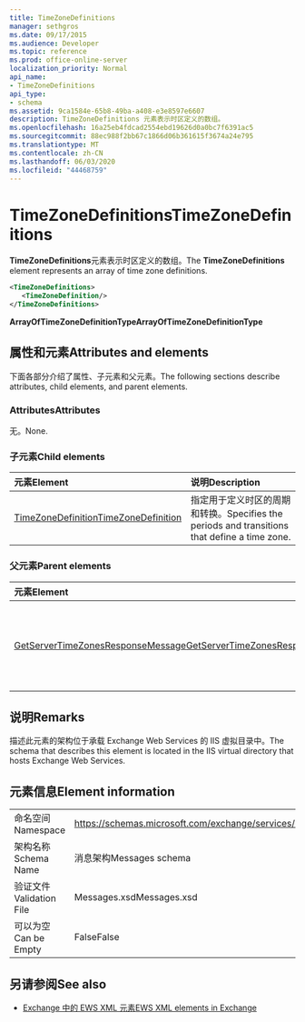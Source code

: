 ```yaml
---
title: TimeZoneDefinitions
manager: sethgros
ms.date: 09/17/2015
ms.audience: Developer
ms.topic: reference
ms.prod: office-online-server
localization_priority: Normal
api_name:
- TimeZoneDefinitions
api_type:
- schema
ms.assetid: 9ca1584e-65b8-49ba-a408-e3e8597e6607
description: TimeZoneDefinitions 元素表示时区定义的数组。
ms.openlocfilehash: 16a25eb4fdcad2554ebd19626d0a0bc7f6391ac5
ms.sourcegitcommit: 88ec988f2bb67c1866d06b361615f3674a24e795
ms.translationtype: MT
ms.contentlocale: zh-CN
ms.lasthandoff: 06/03/2020
ms.locfileid: "44468759"
---
```

# <a name="timezonedefinitions"></a><span data-ttu-id="4ae91-103">TimeZoneDefinitions</span><span class="sxs-lookup"><span data-stu-id="4ae91-103">TimeZoneDefinitions</span></span>

<span data-ttu-id="4ae91-104">**TimeZoneDefinitions**元素表示时区定义的数组。</span><span class="sxs-lookup"><span data-stu-id="4ae91-104">The **TimeZoneDefinitions** element represents an array of time zone definitions.</span></span> 
  
```XML
<TimeZoneDefinitions>
   <TimeZoneDefinition/>
</TimeZoneDefinitions>
```

 <span data-ttu-id="4ae91-105">**ArrayOfTimeZoneDefinitionType**</span><span class="sxs-lookup"><span data-stu-id="4ae91-105">**ArrayOfTimeZoneDefinitionType**</span></span>
## <a name="attributes-and-elements"></a><span data-ttu-id="4ae91-106">属性和元素</span><span class="sxs-lookup"><span data-stu-id="4ae91-106">Attributes and elements</span></span>

<span data-ttu-id="4ae91-107">下面各部分介绍了属性、子元素和父元素。</span><span class="sxs-lookup"><span data-stu-id="4ae91-107">The following sections describe attributes, child elements, and parent elements.</span></span>
  
### <a name="attributes"></a><span data-ttu-id="4ae91-108">Attributes</span><span class="sxs-lookup"><span data-stu-id="4ae91-108">Attributes</span></span>

<span data-ttu-id="4ae91-109">无。</span><span class="sxs-lookup"><span data-stu-id="4ae91-109">None.</span></span>
  
### <a name="child-elements"></a><span data-ttu-id="4ae91-110">子元素</span><span class="sxs-lookup"><span data-stu-id="4ae91-110">Child elements</span></span>

|<span data-ttu-id="4ae91-111">**元素**</span><span class="sxs-lookup"><span data-stu-id="4ae91-111">**Element**</span></span>|<span data-ttu-id="4ae91-112">**说明**</span><span class="sxs-lookup"><span data-stu-id="4ae91-112">**Description**</span></span>|
|:-----|:-----|
|[<span data-ttu-id="4ae91-113">TimeZoneDefinition</span><span class="sxs-lookup"><span data-stu-id="4ae91-113">TimeZoneDefinition</span></span>](timezonedefinition.md) <br/> |<span data-ttu-id="4ae91-114">指定用于定义时区的周期和转换。</span><span class="sxs-lookup"><span data-stu-id="4ae91-114">Specifies the periods and transitions that define a time zone.</span></span>  <br/> |
   
### <a name="parent-elements"></a><span data-ttu-id="4ae91-115">父元素</span><span class="sxs-lookup"><span data-stu-id="4ae91-115">Parent elements</span></span>

|<span data-ttu-id="4ae91-116">**元素**</span><span class="sxs-lookup"><span data-stu-id="4ae91-116">**Element**</span></span>|<span data-ttu-id="4ae91-117">**说明**</span><span class="sxs-lookup"><span data-stu-id="4ae91-117">**Description**</span></span>|
|:-----|:-----|
|[<span data-ttu-id="4ae91-118">GetServerTimeZonesResponseMessage</span><span class="sxs-lookup"><span data-stu-id="4ae91-118">GetServerTimeZonesResponseMessage</span></span>](getservertimezonesresponsemessage.md) <br/> |<span data-ttu-id="4ae91-119">包含[GetServerTimeZones 操作](getservertimezones-operation.md)请求的状态和结果。</span><span class="sxs-lookup"><span data-stu-id="4ae91-119">Contains the status and result of a [GetServerTimeZones operation](getservertimezones-operation.md) request.</span></span>  <br/> |
   
## <a name="remarks"></a><span data-ttu-id="4ae91-120">说明</span><span class="sxs-lookup"><span data-stu-id="4ae91-120">Remarks</span></span>

<span data-ttu-id="4ae91-121">描述此元素的架构位于承载 Exchange Web Services 的 IIS 虚拟目录中。</span><span class="sxs-lookup"><span data-stu-id="4ae91-121">The schema that describes this element is located in the IIS virtual directory that hosts Exchange Web Services.</span></span>
  
## <a name="element-information"></a><span data-ttu-id="4ae91-122">元素信息</span><span class="sxs-lookup"><span data-stu-id="4ae91-122">Element information</span></span>

|||
|:-----|:-----|
|<span data-ttu-id="4ae91-123">命名空间</span><span class="sxs-lookup"><span data-stu-id="4ae91-123">Namespace</span></span>  <br/> |https://schemas.microsoft.com/exchange/services/2006/messages  <br/> |
|<span data-ttu-id="4ae91-124">架构名称</span><span class="sxs-lookup"><span data-stu-id="4ae91-124">Schema Name</span></span>  <br/> |<span data-ttu-id="4ae91-125">消息架构</span><span class="sxs-lookup"><span data-stu-id="4ae91-125">Messages schema</span></span>  <br/> |
|<span data-ttu-id="4ae91-126">验证文件</span><span class="sxs-lookup"><span data-stu-id="4ae91-126">Validation File</span></span>  <br/> |<span data-ttu-id="4ae91-127">Messages.xsd</span><span class="sxs-lookup"><span data-stu-id="4ae91-127">Messages.xsd</span></span>  <br/> |
|<span data-ttu-id="4ae91-128">可以为空</span><span class="sxs-lookup"><span data-stu-id="4ae91-128">Can be Empty</span></span>  <br/> |<span data-ttu-id="4ae91-129">False</span><span class="sxs-lookup"><span data-stu-id="4ae91-129">False</span></span>  <br/> |
   
## <a name="see-also"></a><span data-ttu-id="4ae91-130">另请参阅</span><span class="sxs-lookup"><span data-stu-id="4ae91-130">See also</span></span>



- [<span data-ttu-id="4ae91-131">Exchange 中的 EWS XML 元素</span><span class="sxs-lookup"><span data-stu-id="4ae91-131">EWS XML elements in Exchange</span></span>](ews-xml-elements-in-exchange.md)

